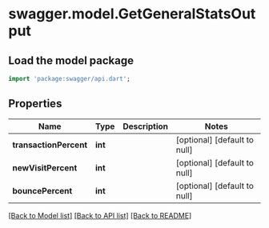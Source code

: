 # swagger.model.GetGeneralStatsOutput

## Load the model package
```dart
import 'package:swagger/api.dart';
```

## Properties
Name | Type | Description | Notes
------------ | ------------- | ------------- | -------------
**transactionPercent** | **int** |  | [optional] [default to null]
**newVisitPercent** | **int** |  | [optional] [default to null]
**bouncePercent** | **int** |  | [optional] [default to null]

[[Back to Model list]](../README.md#documentation-for-models) [[Back to API list]](../README.md#documentation-for-api-endpoints) [[Back to README]](../README.md)


